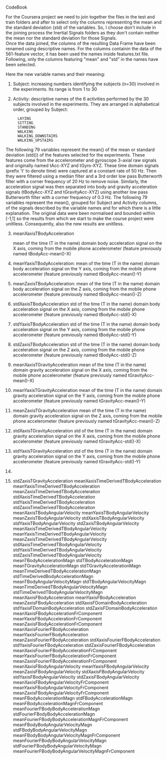 CodeBook

For the Coursera project we need to join together the files in the test and train folders and after to select only the columns representing the mean and the standard deviation (std) of the variables. So, I choose don't include in the joining process the Inertial Signals folders as they don't contain neither the mean nor the standard deviation for those Signals.  
Once the data joined, the columns of the resulting Data Frame have been renamed using descriptive names. For the columns containin the data of the 561-feature vector, it has been used the names inside features.txt file. Following, only the columns featuring "mean" and "std" in the names have been selected.


Here the new variable names and their meaning:

1. Subject: increasing numbers identifying the subjects (n=30) involved in the experiments. Its range is from 1 to 30

2. Activity: descriptive names of the 6 activities performed by the 30 subjects involved in the experiments. 
	     They are arranged in alphabetical order, grouped by Subject:

	     LAYING
	     SITTING
	     STANDING
	     WALKING
	     WALKING_DOWNSTAIRS
	     WALKING_UPSTAIRS
	     
The following 79 variables represent the mean() of the mean or standard deviation (std()) of the features selected for the experiments. These features come from the accelerometer and gyroscope 3-axial raw signals and originally named tAcc-XYZ and tGyro-XYZ. These time domain signals (prefix 't' to denote time) were captured at a constant rate of 50 Hz. Then they were filtered using a median filter and a 3rd order low pass Butterworth filter with a corner frequency of 20 Hz to remove noise. Similarly, the acceleration signal was then separated into body and gravity acceleration signals (tBodyAcc-XYZ and tGravityAcc-XYZ) using another low pass Butterworth filter with a corner frequency of 0.3 Hz. 
The following 79 variables represent the mean(), grouped for Subject and Activity columns, of the signals described by the variable names and for which there is a little explanation.
The original data were been normalised and bounded within [-1,1] so the results from which we start to make the course project were unitlless. Consequently, also the new results are unitlless.

3. meanXaxisTBodyAcceleration

 	mean of the time (T in the name) domain body acceleration signal on the X axis, coming from the mobile phone 	        accelerometer (feature previously named tBodyAcc-mean()-X)   

4. meanYaxisTBodyAcceleration:
	mean of the time (T in the name) domain body acceleration signal on the Y axis, coming from the mobile phone 	        accelerometer (feature previously named tBodyAcc-mean()-Y)

5. meanZaxisTBodyAcceleration:
	mean of the time (T in the name) domain body acceleration signal on the Z axis, coming from the mobile phone 	        accelerometer (feature previously named tBodyAcc-mean()-Z)

6. stdXaxisTBodyAcceleration
	std of the time (T in the name) domain body acceleration signal on the X axis, coming from the mobile phone 	        accelerometer (feature previously named tBodyAcc-std()-X)

7. stdYaxisTBodyAcceleration
	std of the time (T in the name) domain body acceleration signal on the Y axis, coming from the mobile phone 	        accelerometer (feature previously named tBodyAcc-std()-Y)

8. stdZaxisTBodyAcceleration
	std of the time (T in the name) domain body acceleration signal on the Z axis, coming from the mobile phone 	        accelerometer (feature previously named tBodyAcc-std()-Z)

9. meanXaxisTGravityAcceleration
	mean of the time (T in the name) domain gravity acceleration signal on the X axis, coming from the mobile 		phone accelerometer (feature previously named tGravityAcc-mean()-X)

10. meanYaxisTGravityAcceleration
	mean of the time (T in the name) domain gravity acceleration signal on the Y axis, coming from the mobile 		phone accelerometer (feature previously named tGravityAcc-mean()-Y)

11. meanZaxisTGravityAcceleration
	mean of the time (T in the name) domain gravity acceleration signal on the Z axis, coming from the mobile 		phone accelerometer (feature previously named tGravityAcc-mean()-Z)

12. stdXaxisTGravityAcceleration
	std of the time (T in the name) domain gravity acceleration signal on the X axis, coming from the mobile phone         accelerometer (feature previously named tGravityAcc-std()-X)
      
13. stdYaxisTGravityAcceleration
	std of the time (T in the name) domain gravity acceleration signal on the Y axis, coming from the mobile phone         accelerometer (feature previously named tGravityAcc-std()-Y)

3. 

14. stdZaxisTGravityAcceleration
       meanXaxisTimeDerivedTBodyAcceleration
meanYaxisTimeDerivedTBodyAcceleration
meanZaxisTimeDerivedTBodyAcceleration
stdXaxisTimeDerivedTBodyAcceleration
stdYaxisTimeDerivedTBodyAcceleration
stdZaxisTimeDerivedTBodyAcceleration
meanXaxisTBodyAngularVelocity
meanYaxisTBodyAngularVelocity
meanZaxisTBodyAngularVelocity
stdXaxisTBodyAngularVelocity
stdYaxisTBodyAngularVelocity
stdZaxisTBodyAngularVelocity
meanXaxisTimeDerivedTBodyAngularVelocity
meanYaxisTimeDerivedTBodyAngularVelocity
meanZaxisTimeDerivedTBodyAngularVelocity
stdXaxisTimeDerivedTBodyAngularVelocity
stdYaxisTimeDerivedTBodyAngularVelocity
stdZaxisTimeDerivedTBodyAngularVelocity
meanTBodyAccelerationMagn
stdTBodyAccelerationMagn
meanTGravityAccelerationMagn
stdTGravityAccelerationMagn
meanTimeDerivedTBodyAccelerationMagn
stdTimeDerivedBodyAccelerationMagn
meanTBodyAngularVelocityMagn
stdTBodyAngularVelocityMagn
meanTimeDerivedTBodyAngularVelocityMagn
stdTimeDerivedTBodyAngularVelocityMagn
meanXaxisFBodyAcceleration
meanYaxisFBodyAcceleration
meanZaxisFBodyAcceleration
stdXaxisFDomainBodyAcceleration
stdYaxisFDomainBodyAcceleration
stdZaxisFDomainBodyAcceleration
meanXaxisFBodyAccelerationFrComponent
meanYaxisFBodyAccelerationFrComponent
meanZaxisFBodyAccelerationFrComponent
meanXaxisFourierFBodyAcceleration
meanYaxisFourierFBodyAcceleration
meanZaxisFourierFBodyAcceleration
stdXaxisFourierFBodyAcceleration
stdYaxisFourierFBodyAcceleration
stdZaxisFourierFBodyAcceleration
meanXaxisFourierFBodyAccelerationFrComponent
meanYaxisFourierFBodyAccelerationFrComponent
meanZaxisFourierFBodyAccelerationFrComponent
meanXaxisFBodyAngularVelocity
meanYaxisFBodyAngularVelocity
meanZaxisFBodyAngularVelocity
stdXaxisFBodyAngularVelocity
stdYaxisFBodyAngularVelocity
stdZaxisFBodyAngularVelocity
meanXaxisFBodyAngularVelocityFrComponent
meanYaxisFBodyAngularVelocityFrComponent
meanZaxisFBodyAngularVelocityFrComponent
meanFBodyAccelerationMagn
stdFBodyAccelerationMagn
meanFBodyAccelerationMagnFrComponent
meanFourierFBodyBodyAccelerationMagn
stdFourierFBodyBodyAccelerationMagn
meanFourierFBodyBodyAccelerationMagnFrComponent
meanFBodyBodyAngularVelocityMagn
stdFBodyBodyAngularVelocityMagn
meanFBodyBodyAngularVelocityMagnFrComponent
meanFourierFBodyBodyAngularVelocityMagn
stdFourierFBodyBodyAngularVelocityMagn 
meanFourierFBodyBodyAngularVelocityMagnFrComponent
